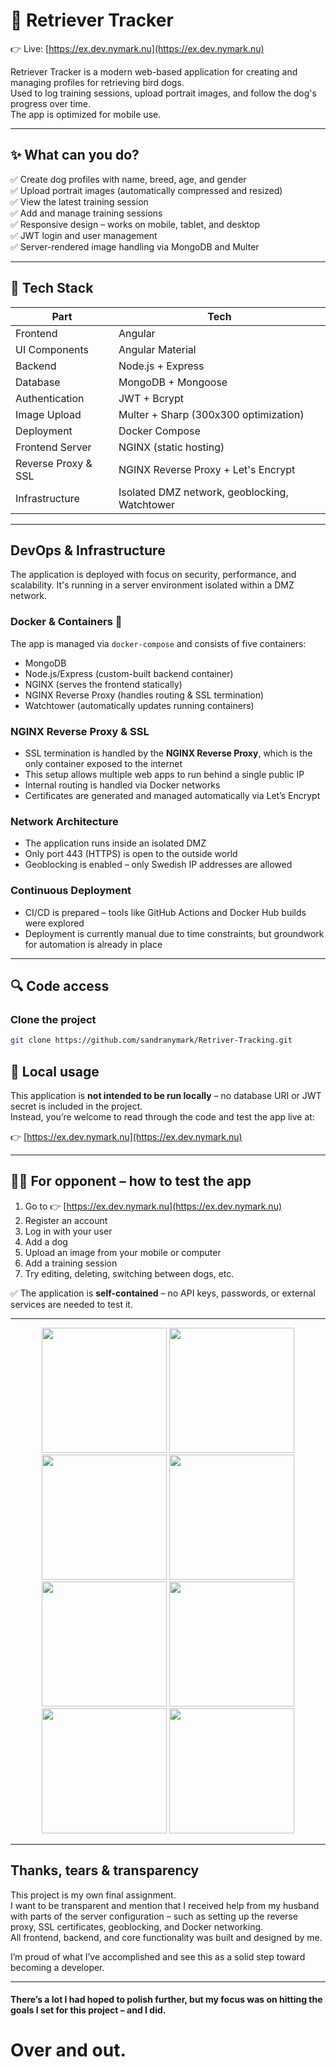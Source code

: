 # 🐶 Retriever Tracker

👉 Live: [https://ex.dev.nymark.nu](https://ex.dev.nymark.nu)

Retriever Tracker is a modern web-based application for creating and managing profiles for retrieving bird dogs.  
Used to log training sessions, upload portrait images, and follow the dog's progress over time.  
The app is optimized for mobile use.

---

## ✨ What can you do?

✅ Create dog profiles with name, breed, age, and gender  
✅ Upload portrait images (automatically compressed and resized)  
✅ View the latest training session  
✅ Add and manage training sessions  
✅ Responsive design – works on mobile, tablet, and desktop  
✅ JWT login and user management  
✅ Server-rendered image handling via MongoDB and Multer

---

## 🧠 Tech Stack

| Part                | Tech                                               |
|---------------------|----------------------------------------------------|
| Frontend            | Angular                                            |
| UI Components       | Angular Material                                   |
| Backend             | Node.js + Express                                  |
| Database            | MongoDB + Mongoose                                 |
| Authentication      | JWT + Bcrypt                                       |
| Image Upload        | Multer + Sharp (300x300 optimization)              |
| Deployment          | Docker Compose                                     |
| Frontend Server     | NGINX (static hosting)                             |
| Reverse Proxy & SSL | NGINX Reverse Proxy + Let's Encrypt                |
| Infrastructure      | Isolated DMZ network, geoblocking, Watchtower      |

---

## DevOps & Infrastructure

The application is deployed with focus on security, performance, and scalability. It's running in a server environment isolated within a DMZ network.

### Docker & Containers 🐳

The app is managed via `docker-compose` and consists of five containers:

- MongoDB  
- Node.js/Express (custom-built backend container)  
- NGINX (serves the frontend statically)  
- NGINX Reverse Proxy (handles routing & SSL termination)  
- Watchtower (automatically updates running containers)  

### NGINX Reverse Proxy & SSL

- SSL termination is handled by the **NGINX Reverse Proxy**, which is the only container exposed to the internet  
- This setup allows multiple web apps to run behind a single public IP  
- Internal routing is handled via Docker networks  
- Certificates are generated and managed automatically via Let’s Encrypt  

### Network Architecture

- The application runs inside an isolated DMZ  
- Only port 443 (HTTPS) is open to the outside world  
- Geoblocking is enabled – only Swedish IP addresses are allowed  

### Continuous Deployment

- CI/CD is prepared – tools like GitHub Actions and Docker Hub builds were explored  
- Deployment is currently manual due to time constraints, but groundwork for automation is already in place  

---

## 🔍 Code access

### Clone the project

```bash
git clone https://github.com/sandranymark/Retriver-Tracking.git

```

## 🚫 Local usage

This application is **not intended to be run locally** – no database URI or JWT secret is included in the project.  
Instead, you’re welcome to read through the code and test the app live at:

👉 [https://ex.dev.nymark.nu](https://ex.dev.nymark.nu)

---

## 🧑‍⚖️ For opponent – how to test the app

1. Go to 👉 [https://ex.dev.nymark.nu](https://ex.dev.nymark.nu)  
2. Register an account  
3. Log in with your user  
4. Add a dog  
5. Upload an image from your mobile or computer  
6. Add a training session  
7. Try editing, deleting, switching between dogs, etc.

✅ The application is **self-contained** – no API keys, passwords, or external services are needed to test it.

---

<p align="center">
  <img src="https://github.com/user-attachments/assets/67fa322c-ccb9-4b6a-a75d-e43285e21543" width="200" />
  <img src="https://github.com/user-attachments/assets/1ba30d5c-d412-49ab-a21f-0180205779c9" width="200" />
  <img src="https://github.com/user-attachments/assets/825cae67-e3d8-41fa-89aa-189480e0b1db" width="200" />
  <img src="https://github.com/user-attachments/assets/6ef734fb-09e7-4b8d-8db4-067a76494acf" width="200" />
  <img src="https://github.com/user-attachments/assets/5415b1d9-ee48-4ef1-8d50-97afe5c541c4" width="200" />
  <img src="https://github.com/user-attachments/assets/dc59c2a5-d16a-41b5-b737-e46a90081af1" width="200" />
  <img src="https://github.com/user-attachments/assets/95030a21-40e1-4ee1-bc78-3aacf657c03e" width="200" />
  <img src="https://github.com/user-attachments/assets/d34b8ee0-815d-4291-9346-3fd429c0470f" width="200" />
</p>

---

## Thanks, tears & transparency

This project is my own final assignment.  
I want to be transparent and mention that I received help from my husband with parts of the server configuration – such as setting up the reverse proxy, SSL certificates, geoblocking, and Docker networking.  
All frontend, backend, and core functionality was built and designed by me.

I’m proud of what I’ve accomplished and see this as a solid step toward becoming a developer.

---

#### There’s a lot I had hoped to polish further, but my focus was on hitting the goals I set for this project – and I did.

# Over and out.







